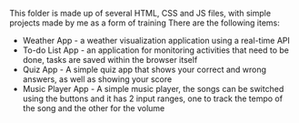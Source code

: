 This folder is made up of several HTML, CSS and JS files, with simple projects made by me as a form of training
There are the following items:
- Weather App - a weather visualization application using a real-time API
- To-do List App - an application for monitoring activities that need to be done, tasks are saved within the browser itself
- Quiz App - A simple quiz app that shows your correct and wrong answers, as well as showing your score
- Music Player App - A simple music player, the songs can be switched using the buttons and it has 2 input ranges, one to track the tempo of the song and the other for the volume
